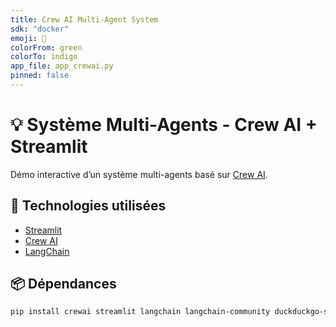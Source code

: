 ```yaml
---
title: Crew AI Multi-Agent System
sdk: "docker" 
emoji: 🧠
colorFrom: green
colorTo: indigo
app_file: app_crewai.py
pinned: false
---
```


# 💡 Système Multi-Agents - Crew AI + Streamlit

Démo interactive d’un système multi-agents basé sur [Crew AI](https://github.com/joaomdmoura/crewAI ).

## 🔧 Technologies utilisées

- [Streamlit](https://streamlit.io/ )
- [Crew AI](https://github.com/joaomdmoura/crewAI )
- [LangChain](https://python.langchain.com/ )

## 📦 Dépendances

```bash
pip install crewai streamlit langchain langchain-community duckduckgo-search
